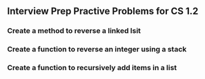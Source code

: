 ## Interview Prep Practive Problems for CS 1.2

### Create a method to reverse a linked lsit

### Create a function to reverse an integer  using a stack

### Create a function to recursively add items in a list 
